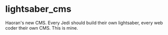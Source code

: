 lightsaber_cms
==============

Haoran's new CMS. Every Jedi should build their own lightsaber, every web coder their own CMS. This is mine.
